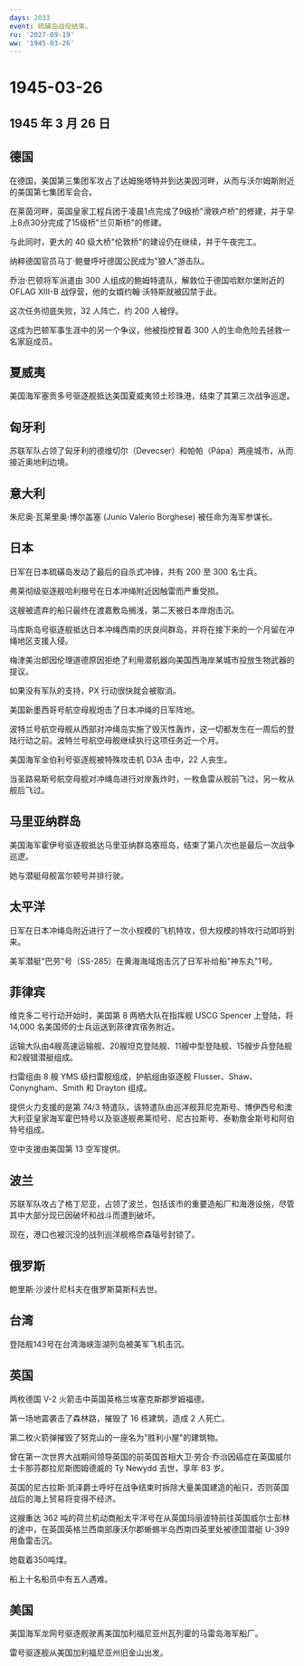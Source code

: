 ```yaml
---
days: 2033
event: 硫磺岛战役结束。
ru: '2027-09-19'
ww: '1945-03-26'
---
```


# 1945-03-26

## 1945 年 3 月 26 日

## 德国

在德国，美国第三集团军攻占了达姆施塔特并到达美因河畔，从而与沃尔姆斯附近的美国第七集团军会合。

在莱茵河畔，英国皇家工程兵团于凌晨1点完成了9级桥"滑铁卢桥"的修建，并于早上8点30分完成了15级桥"兰贝斯桥"的修建。

与此同时，更大的 40 级大桥"伦敦桥"的建设仍在继续，并于午夜完工。

纳粹德国官员马丁·鲍曼呼吁德国公民成为"狼人"游击队。

乔治·巴顿将军派遣由 300 人组成的鲍姆特遣队，解救位于德国哈默尔堡附近的
OFLAG XIII-B 战俘营，他的女婿约翰·沃特斯就被囚禁于此。

这次任务彻底失败，32 人阵亡，约 200 人被俘。

这成为巴顿军事生涯中的另一个争议，他被指控冒着 300
人的生命危险去拯救一名家庭成员。

## 夏威夷

美国海军塞贡多号驱逐舰抵达美国夏威夷领土珍珠港，结束了其第三次战争巡逻。

## 匈牙利

苏联军队占领了匈牙利的德维切尔（Devecser）和帕帕（Pápa）两座城市，从而接近奥地利边境。

## 意大利

朱尼奥·瓦莱里奥·博尔盖塞 (Junio Valerio Borghese) 被任命为海军参谋长。

## 日本

日军在日本硫磺岛发动了最后的自杀式冲锋，共有 200 至 300 名士兵。

弗莱彻级驱逐舰哈利根号在日本冲绳附近因触雷而严重受损。

这艘被遗弃的船只最终在渡嘉敷岛搁浅，第二天被日本岸炮击沉。

马库斯岛号驱逐舰抵达日本冲绳西南的庆良间群岛，并将在接下来的一个月留在冲绳地区支援入侵。

梅津美治郎因伦理道德原因拒绝了利用潜航器向美国西海岸某城市投放生物武器的提议。

如果没有军队的支持，PX 行动很快就会被取消。

美国新墨西哥号航空母舰炮击了日本冲绳的日军阵地。

波特兰号航空母舰从西部对冲绳岛实施了毁灭性轰炸，这一切都发生在一周后的登陆行动之前。波特兰号航空母舰继续执行这项任务近一个月。

美国海军金伯利号驱逐舰被特殊攻击机 D3A 击中，22 人丧生。

当圣路易斯号航空母舰对冲绳岛进行对岸轰炸时，一枚鱼雷从舰前飞过，另一枚从舰后飞过。

## 马里亚纳群岛

美国海军霍伊号驱逐舰抵达马里亚纳群岛塞班岛，结束了第八次也是最后一次战争巡逻。

她与潜艇母舰富尔顿号并排行驶。

## 太平洋

日军在日本冲绳岛附近进行了一次小规模的飞机特攻，但大规模的特攻行动即将到来。

美军潜艇"巴劳"号（SS-285）在黄海海域炮击沉了日军补给船"神东丸"1号。

## 菲律宾

维克多二号行动开始时，美国第 8 两栖大队在指挥舰 USCG Spencer 上登陆，将
14,000 名美国师的士兵运送到菲律宾宿务附近。

运输大队由4艘高速运输舰、20艘坦克登陆舰、11艘中型登陆舰、15艘步兵登陆舰和2艘猎潜艇组成。

扫雷组由 8 艘 YMS 级扫雷舰组成，护航组由驱逐舰
Flusser、Shaw、Conyngham、Smith 和 Drayton 组成。

提供火力支援的是第 74/3
特遣队，该特遣队由巡洋舰菲尼克斯号、博伊西号和澳大利亚皇家海军霍巴特号以及驱逐舰弗莱彻号、尼古拉斯号、泰勒詹金斯号和阿伯特号组成。

空中支援由美国第 13 空军提供。

## 波兰

苏联军队攻占了格丁尼亚，占领了波兰，包括该市的重要造船厂和海港设施，尽管其中大部分现已因破坏和战斗而遭到破坏。

现在，港口也被沉没的战列巡洋舰格奈森瑙号封锁了。

## 俄罗斯

鲍里斯·沙波什尼科夫在俄罗斯莫斯科去世。

## 台湾

登陆舰143号在台湾海峡澎湖列岛被美军飞机击沉。

## 英国

两枚德国 V-2 火箭击中英国英格兰埃塞克斯郡罗姆福德。

第一场地震袭击了森林路，摧毁了 16 栋建筑，造成 2 人死亡。

第二枚火箭弹摧毁了努克山的一座名为"胜利小屋"的建筑物。

曾在第一次世界大战期间领导英国的前英国首相大卫·劳合·乔治因癌症在英国威尔士卡那芬郡拉尼斯图姆德威的
Ty Newydd 去世，享年 83 岁。

英国的尼古拉斯·凯泽爵士呼吁在战争结束时拆除大量美国建造的船只，否则英国战后的海上贸易将变得不经济。

这艘重达 362
吨的荷兰机动商船太平洋号在从英国玛丽波特前往英国威尔士彭林的途中，在英国英格兰西南部康沃尔郡蜥蜴半岛西南四英里处被德国潜艇
U-399 用鱼雷击沉。

她载着350吨煤。

船上十名船员中有五人遇难。

## 美国

美国海军龙网号驱逐舰驶离美国加利福尼亚州瓦列霍的马雷岛海军船厂。

雷号驱逐舰从美国加利福尼亚州旧金山出发。